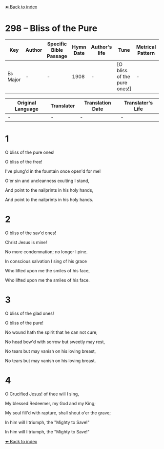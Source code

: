 [⬅️ Back to index](../README.md)

# 298 – Bliss of the Pure

Key | Author   | Specific Bible Passage     |Hymn Date |Author's life |Tune |Metrical Pattern   |Composer/Source
-- | --------- | ---------------------------|----------|--------------|-----|-------------------|-------------  
B♭ Major |- |- |1908 |- |[O bliss of the pure ones!] |- |-

Original Language | Translater | Translation Date   | Translater's Life  
----------------- | --------- | --------------------|-------------     
\- |- |- |-




# 1

O bliss of the pure ones!

O bliss of the free!

I've plung'd in the fountain once open'd for me!

O'er sin and uncleanness exulting I stand,

And point to the nailprints in his holy hands,

And point to the nailprints in his holy hands.



# 2

O bliss of the sav'd ones!

Christ Jesus is mine!

No more condemnation; no longer I pine.

In conscious salvation I sing of his grace

Who lifted upon me the smiles of his face,

Who lifted upon me the smiles of his face.



# 3

O bliss of the glad ones!

O bliss of the pure!

No wound hath the spirit that he can not cure;

No head bow'd with sorrow but sweetly may rest,

No tears but may vanish on his loving breast,

No tears but may vanish on his loving breast.



# 4

O Crucified Jesus!  of thee will I sing,

My blessed Redeemer, my God and my King;

My soul fill'd with rapture, shall shout o'er the grave;

In him will I triumph, the "Mighty to Save!"  

In him will I triumph, the "Mighty to Save!"

[⬅️ Back to index](../README.md)
